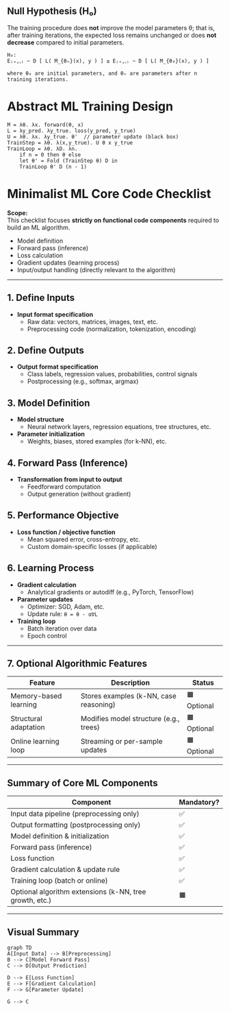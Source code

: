 ## Null Hypothesis (H₀)

The training procedure does **not** improve the model parameters θ; that is, after training iterations, the expected loss remains unchanged or does **not decrease** compared to initial parameters.

```text
H₀:  
E₍ₓ,ᵧ₎ ~ D [ L( M_{θₙ}(x), y ) ] ≥ E₍ₓ,ᵧ₎ ~ D [ L( M_{θ₀}(x), y ) ]

where θ₀ are initial parameters, and θₙ are parameters after n training iterations.
```

# Abstract ML Training Design

```text
M = λθ. λx. forward(θ, x)
L = λy_pred. λy_true. loss(y_pred, y_true)
U = λθ. λx. λy_true. θ'  // parameter update (black box)
TrainStep = λθ. λ(x,y_true). U θ x y_true
TrainLoop = λθ. λD. λn.
    if n = 0 then θ else
    let θ' = Fold (TrainStep θ) D in
    TrainLoop θ' D (n - 1)
```

# Minimalist ML Core Code Checklist

**Scope:**  
This checklist focuses **strictly on functional code components** required to build an ML algorithm.

- Model definition  
- Forward pass (inference)  
- Loss calculation  
- Gradient updates (learning process)  
- Input/output handling (directly relevant to the algorithm)

---

## 1. Define Inputs

- **Input format specification**  
  - Raw data: vectors, matrices, images, text, etc.
  - Preprocessing code (normalization, tokenization, encoding)

## 2. Define Outputs

- **Output format specification**  
  - Class labels, regression values, probabilities, control signals
  - Postprocessing (e.g., softmax, argmax)

## 3. Model Definition

- **Model structure**  
  - Neural network layers, regression equations, tree structures, etc.
- **Parameter initialization**  
  - Weights, biases, stored examples (for k-NN), etc.

## 4. Forward Pass (Inference)

- **Transformation from input to output**  
  - Feedforward computation
  - Output generation (without gradient)

## 5. Performance Objective

- **Loss function / objective function**  
  - Mean squared error, cross-entropy, etc.
  - Custom domain-specific losses (if applicable)

## 6. Learning Process

- **Gradient calculation**  
  - Analytical gradients or autodiff (e.g., PyTorch, TensorFlow)
- **Parameter updates**  
  - Optimizer: SGD, Adam, etc.
  - Update rule: `θ = θ - α∇L`
- **Training loop**  
  - Batch iteration over data
  - Epoch control

---

## 7. Optional Algorithmic Features

| Feature               | Description                              | Status   |
|----------------------|------------------------------------------|----------|
| Memory-based learning | Stores examples (k-NN, case reasoning)   | 🟧 Optional |
| Structural adaptation | Modifies model structure (e.g., trees)   | 🟧 Optional |
| Online learning loop  | Streaming or per-sample updates          | 🟧 Optional |

---

## Summary of Core ML Components

| Component                        | Mandatory? |
|---------------------------------|------------|
| Input data pipeline (preprocessing only) | ✅ |
| Output formatting (postprocessing only)   | ✅ |
| Model definition & initialization        | ✅ |
| Forward pass (inference)                 | ✅ |
| Loss function                            | ✅ |
| Gradient calculation & update rule      | ✅ |
| Training loop (batch or online)          | ✅ |
| Optional algorithm extensions (k-NN, tree growth, etc.) | 🟧 |

---

## Visual Summary

```mermaid
graph TD
A[Input Data] --> B[Preprocessing]
B --> C[Model Forward Pass]
C --> D[Output Prediction]

D --> E[Loss Function]
E --> F[Gradient Calculation]
F --> G[Parameter Update]

G --> C
